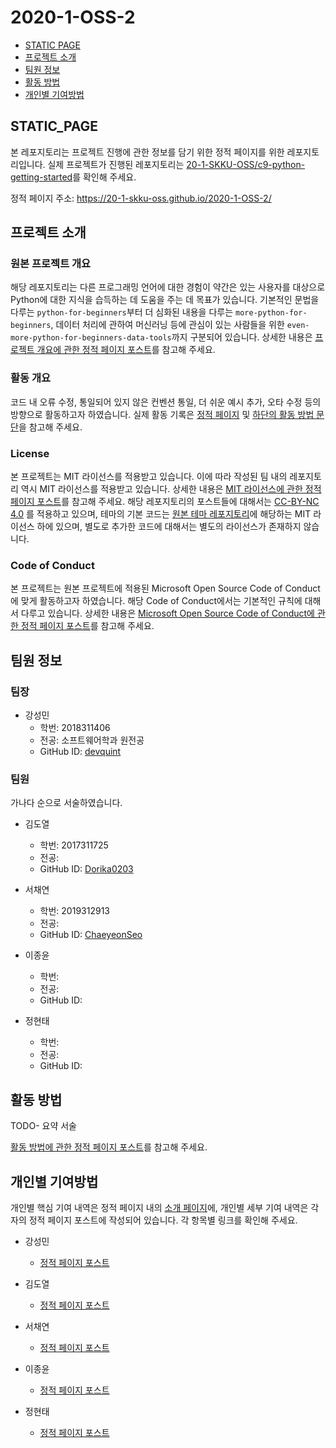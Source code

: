 # 2020-1-OSS-2

- [STATIC PAGE](#STATIC_PAGE)
- [프로젝트 소개](#about_project)
- [팀원 정보](#Members)
- [활동 방법](#HowToDo)
- [개인별 기여방법](#WhatToDo)


## <div id="STATIC_PAGE">STATIC_PAGE</div>

본 레포지토리는 프로젝트 진행에 관한 정보를 담기 위한 정적 페이지를 위한 레포지토리입니다. 실제 프로젝트가 진행된 레포지토리는 [20-1-SKKU-OSS/c9-python-getting-started](https://github.com/20-1-SKKU-OSS/c9-python-getting-started)를 확인해 주세요.

정적 페이지 주소: https://20-1-skku-oss.github.io/2020-1-OSS-2/
  
## <div id="about_project">프로젝트 소개</div>

### 원본 프로젝트 개요

해당 레포지토리는 다른 프로그래밍 언어에 대한 경험이 약간은 있는 사용자를 대상으로 Python에 대한 지식을 습득하는 데 도움을 주는 데 목표가 있습니다. 
기본적인 문법을 다루는 `python-for-beginners`부터 더 심화된 내용을 다루는 `more-python-for-beginners`, 데이터 처리에 관하여 머신러닝 등에 관심이 있는 사람들을 위한 `even-more-python-for-beginners-data-tools`까지 구분되어 있습니다.
상세한 내용은 [프로젝트 개요에 관한 정적 페이지 포스트](https://20-1-skku-oss.github.io/2020-1-OSS-2/2020/05/24/Project-Introduction.html)를 참고해 주세요.

### 활동 개요

코드 내 오류 수정, 통일되어 있지 않은 컨벤션 통일, 더 쉬운 예시 추가, 오타 수정 등의 방향으로 활동하고자 하였습니다. 
실제 활동 기록은 [정적 페이지](https://20-1-skku-oss.github.io/2020-1-OSS-2/) 및 [하단의 활동 방법 문단](#HowToDo)을 참고해 주세요.

### License

본 프로젝트는 MIT 라이선스를 적용받고 있습니다. 이에 따라 작성된 팀 내의 레포지토리 역시 MIT 라이선스를 적용받고 있습니다. 
상세한 내용은 [MIT 라이선스에 관한 정적 페이지 포스트](https://20-1-skku-oss.github.io/2020-1-OSS-2/2020/05/24/About-MIT-Liscense.html)를 참고해 주세요.
해당 레포지토리의 포스트들에 대해서는 [CC-BY-NC 4.0](https://creativecommons.org/licenses/by-nc/4.0/) 를 적용하고 있으며, 테마의 기본 코드는 [원본 테마 레포지토리](https://github.com/kitian616/jekyll-TeXt-theme)에 해당하는 MIT 라이선스 하에 있으며, 별도로 추가한 코드에 대해서는 별도의 라이선스가 존재하지 않습니다.

### Code of Conduct

본 프로젝트는 원본 프로젝트에 적용된 Microsoft Open Source Code of Conduct에 맞게 활동하고자 하였습니다. 
해당 Code of Conduct에서는 기본적인 규칙에 대해서 다루고 있습니다.
상세한 내용은 [Microsoft Open Source Code of Conduct에 관한 정적 페이지 포스트](https://20-1-skku-oss.github.io/2020-1-OSS-2/2020/05/24/Code-of-Conduct.html)를 참고해 주세요.

## <div id="Members">팀원 정보</div>  
### 팀장  
- 강성민 
  - 학번: 2018311406
  - 전공: 소프트웨어학과 원전공
  - GitHub ID: [devquint](https://github.com/devquint)
  
### 팀원  
가나다 순으로 서술하였습니다.

- 김도열 
  - 학번: 2017311725
  - 전공: 
  - GitHub ID: [Dorika0203](https://github.com/Dorika0203)
  
- 서채연
  - 학번: 2019312913
  - 전공: 
  - GitHub ID: [ChaeyeonSeo](https://github.com/ChaeyeonSeo)

- 이종윤 
  - 학번: 
  - 전공: 
  - GitHub ID:  

- 정현태
  - 학번: 
  - 전공: 
  - GitHub ID:  

## <div id="HowToDo">활동 방법</div>

TODO- 요약 서술

[활동 방법에 관한 정적 페이지 포스트]()를 참고해 주세요.
  
## <div id="WhatToDo">개인별 기여방법</div>

개인별 핵심 기여 내역은 정적 페이지 내의 [소개 페이지](https://20-1-skku-oss.github.io/2020-1-OSS-2/about.html)에, 개인별 세부 기여 내역은 각자의 정적 페이지 포스트에 작성되어 있습니다. 각 항목별 링크를 확인해 주세요.

- 강성민
  - [정적 페이지 포스트]()
  
- 김도열
  - [정적 페이지 포스트]()
  
- 서채연
  - [정적 페이지 포스트]()
  
- 이종윤
  - [정적 페이지 포스트]()
  
- 정현태
  - [정적 페이지 포스트]()
